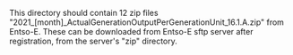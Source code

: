 This directory should contain 12 zip files "2021_[month]_ActualGenerationOutputPerGenerationUnit_16.1.A.zip" from Entso-E. These can be downloaded from Entso-E sftp server after registration, from the server's "zip" directory.